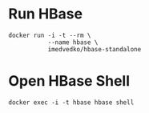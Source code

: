 # Run HBase
    docker run -i -t --rm \
               --name hbase \
               imedvedko/hbase-standalone
# Open HBase Shell
    docker exec -i -t hbase hbase shell
